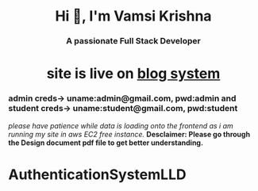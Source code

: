 <h1 align="center">Hi 👋, I'm Vamsi Krishna</h1>
<h3 align="center">A passionate Full Stack Developer</h3>
<h1 align="center">site is live on <a href="http://3.94.143.39/login">blog system</a></a></h1>
<h3 >admin creds-> uname:admin@gmail.com, pwd:admin and student creds-> uname:student@gmail.com, pwd:student</h3>
<i>please have patience while data is loading onto the frontend as i am running my site in aws EC2 free instance.</i>
<b>Desclaimer: Please go through the Design document pdf file to get better understanding.</b>














# AuthenticationSystemLLD
